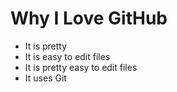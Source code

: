 # Why I Love GitHub

* It is pretty
* It is easy to edit files
* It is pretty easy to edit files
* It uses Git